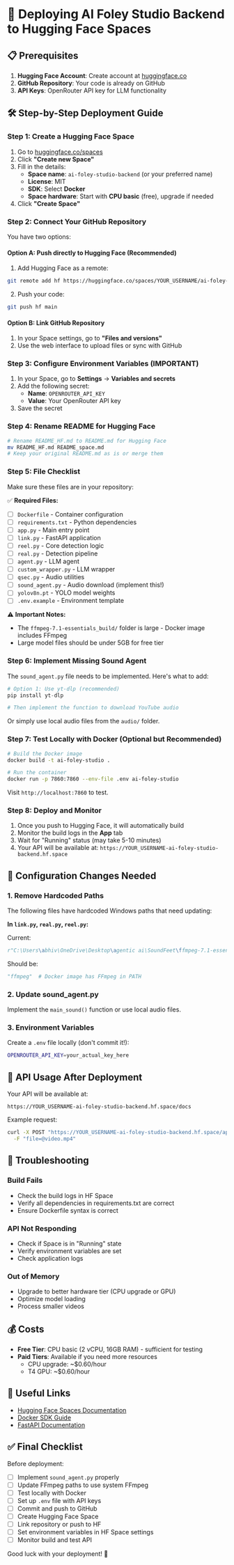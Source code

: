 # 🚀 Deploying AI Foley Studio Backend to Hugging Face Spaces

## 📋 Prerequisites

1. **Hugging Face Account**: Create account at [huggingface.co](https://huggingface.co)
2. **GitHub Repository**: Your code is already on GitHub
3. **API Keys**: OpenRouter API key for LLM functionality

## 🛠️ Step-by-Step Deployment Guide

### Step 1: Create a Hugging Face Space

1. Go to [huggingface.co/spaces](https://huggingface.co/spaces)
2. Click **"Create new Space"**
3. Fill in the details:
   - **Space name**: `ai-foley-studio-backend` (or your preferred name)
   - **License**: MIT
   - **SDK**: Select **Docker**
   - **Space hardware**: Start with **CPU basic** (free), upgrade if needed
4. Click **"Create Space"**

### Step 2: Connect Your GitHub Repository

You have two options:

#### Option A: Push directly to Hugging Face (Recommended)

1. Add Hugging Face as a remote:
```bash
git remote add hf https://huggingface.co/spaces/YOUR_USERNAME/ai-foley-studio-backend
```

2. Push your code:
```bash
git push hf main
```

#### Option B: Link GitHub Repository

1. In your Space settings, go to **"Files and versions"**
2. Use the web interface to upload files or sync with GitHub

### Step 3: Configure Environment Variables (IMPORTANT)

1. In your Space, go to **Settings** → **Variables and secrets**
2. Add the following secret:
   - **Name**: `OPENROUTER_API_KEY`
   - **Value**: Your OpenRouter API key
3. Save the secret

### Step 4: Rename README for Hugging Face

```bash
# Rename README_HF.md to README.md for Hugging Face
mv README_HF.md README_space.md
# Keep your original README.md as is or merge them
```

### Step 5: File Checklist

Make sure these files are in your repository:

✅ **Required Files:**
- [ ] `Dockerfile` - Container configuration
- [ ] `requirements.txt` - Python dependencies
- [ ] `app.py` - Main entry point
- [ ] `link.py` - FastAPI application
- [ ] `reel.py` - Core detection logic
- [ ] `real.py` - Detection pipeline
- [ ] `agent.py` - LLM agent
- [ ] `custom_wrapper.py` - LLM wrapper
- [ ] `qsec.py` - Audio utilities
- [ ] `sound_agent.py` - Audio download (implement this!)
- [ ] `yolov8n.pt` - YOLO model weights
- [ ] `.env.example` - Environment template

⚠️ **Important Notes:**
- The `ffmpeg-7.1-essentials_build/` folder is large - Docker image includes FFmpeg
- Large model files should be under 5GB for free tier

### Step 6: Implement Missing Sound Agent

The `sound_agent.py` file needs to be implemented. Here's what to add:

```python
# Option 1: Use yt-dlp (recommended)
pip install yt-dlp

# Then implement the function to download YouTube audio
```

Or simply use local audio files from the `audio/` folder.

### Step 7: Test Locally with Docker (Optional but Recommended)

```bash
# Build the Docker image
docker build -t ai-foley-studio .

# Run the container
docker run -p 7860:7860 --env-file .env ai-foley-studio
```

Visit `http://localhost:7860` to test.

### Step 8: Deploy and Monitor

1. Once you push to Hugging Face, it will automatically build
2. Monitor the build logs in the **App** tab
3. Wait for "Running" status (may take 5-10 minutes)
4. Your API will be available at: `https://YOUR_USERNAME-ai-foley-studio-backend.hf.space`

## 🔧 Configuration Changes Needed

### 1. Remove Hardcoded Paths

The following files have hardcoded Windows paths that need updating:

**In `link.py`, `real.py`, `reel.py`:**

Current:
```python
r"C:\Users\abhiv\OneDrive\Desktop\agentic ai\SoundFeet\ffmpeg-7.1-essentials_build\bin\ffmpeg.exe"
```

Should be:
```python
"ffmpeg"  # Docker image has FFmpeg in PATH
```

### 2. Update sound_agent.py

Implement the `main_sound()` function or use local audio files.

### 3. Environment Variables

Create a `.env` file locally (don't commit it!):
```bash
OPENROUTER_API_KEY=your_actual_key_here
```

## 📡 API Usage After Deployment

Your API will be available at:
```
https://YOUR_USERNAME-ai-foley-studio-backend.hf.space/docs
```

Example request:
```bash
curl -X POST "https://YOUR_USERNAME-ai-foley-studio-backend.hf.space/api/upload-video" \
  -F "file=@video.mp4"
```

## 🐛 Troubleshooting

### Build Fails
- Check the build logs in HF Space
- Verify all dependencies in requirements.txt are correct
- Ensure Dockerfile syntax is correct

### API Not Responding
- Check if Space is in "Running" state
- Verify environment variables are set
- Check application logs

### Out of Memory
- Upgrade to better hardware tier (CPU upgrade or GPU)
- Optimize model loading
- Process smaller videos

## 💰 Costs

- **Free Tier**: CPU basic (2 vCPU, 16GB RAM) - sufficient for testing
- **Paid Tiers**: Available if you need more resources
  - CPU upgrade: ~$0.60/hour
  - T4 GPU: ~$0.60/hour

## 🔗 Useful Links

- [Hugging Face Spaces Documentation](https://huggingface.co/docs/hub/spaces)
- [Docker SDK Guide](https://huggingface.co/docs/hub/spaces-sdks-docker)
- [FastAPI Documentation](https://fastapi.tiangolo.com/)

## ✅ Final Checklist

Before deployment:
- [ ] Implement `sound_agent.py` properly
- [ ] Update FFmpeg paths to use system FFmpeg
- [ ] Test locally with Docker
- [ ] Set up `.env` file with API keys
- [ ] Commit and push to GitHub
- [ ] Create Hugging Face Space
- [ ] Link repository or push to HF
- [ ] Set environment variables in HF Space settings
- [ ] Monitor build and test API

Good luck with your deployment! 🚀
